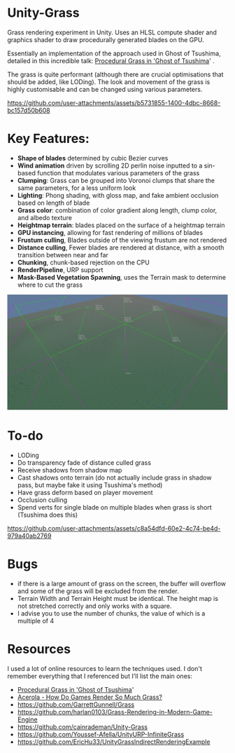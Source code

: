 # Unity-Grass
Grass rendering experiment in Unity. Uses an HLSL compute shader and graphics shader to draw procedurally generated blades on the GPU.

Essentially an implementation of the approach used in Ghost of Tsushima, detailed in this incredible talk: [Procedural Grass in 'Ghost of Tsushima](https://www.youtube.com/watch?v=Ibe1JBF5i5Y)' .

The grass is quite performant (although there are crucial optimisations that should be added, like LODing). The look and movement of the grass is highly customisable and can be changed using various parameters.

https://github.com/user-attachments/assets/b5731855-1400-4dbc-8668-bc157d50b608

# Key Features:
- **Shape of blades** determined by cubic Bezier curves
- **Wind animation** driven by scrolling 2D perlin noise inputted to a sin-based function that modulates various parameters of the grass
- **Clumping**: Grass can be grouped into Voronoi clumps that share the same parameters, for a less uniform look
- **Lighting**: Phong shading, with gloss map, and fake ambient occlusion based on length of blade
- **Grass color**: combination of color gradient along length, clump color, and albedo texture
- **Heightmap terrain**: blades placed on the surface of a heightmap terrain
- **GPU instancing**, allowing for fast rendering of millions of blades
- **Frustum culling**, Blades outside of the viewing frustum are not rendered
- **Distance culling**, Fewer blades are rendered at distance, with a smooth transition between near and far
- **Chunking**, chunk-based rejection on the CPU
- **RenderPipeline**, URP support
- **Mask-Based Vegetation Spawning**, uses the Terrain mask to determine where to cut the grass

![alt text](https://github.com/blakSou1/Unity-Grass/blob/main/ReadmeDataMedia/photo_2025-09-18_22-27-54.jpg?raw=true)

# To-do
- LODing
- Do transparency fade of distance culled grass
- Receive shadows from shadow map
- Cast shadows onto terrain (do not actually include grass in shadow pass, but maybe fake it using Tsushima's method)
- Have grass deform based on player movement
- Occlusion culling
- Spend verts for single blade on multiple blades when grass is short (Tsushima does this)

https://github.com/user-attachments/assets/c8a54dfd-60e2-4c74-be4d-979a40ab2769

# Bugs
- if there is a large amount of grass on the screen, the buffer will overflow and some of the grass will be excluded from the render.
- Terrain Width and Terrain Height must be identical. The height map is not stretched correctly and only works with a square.
- I advise you to use the number of chunks, the value of which is a multiple of 4

# Resources
I used a lot of online resources to learn the techniques used. I don't remember everything that I referenced but I'll list the main ones:
- [Procedural Grass in 'Ghost of Tsushima](https://www.youtube.com/watch?v=Ibe1JBF5i5Y)'
- [Acerola - How Do Games Render So Much Grass?](https://www.youtube.com/watch?v=Y0Ko0kvwfgA)
- https://github.com/GarrettGunnell/Grass
- https://github.com/harlan0103/Grass-Rendering-in-Modern-Game-Engine
- https://github.com/cainrademan/Unity-Grass
- https://github.com/Youssef-Afella/UnityURP-InfiniteGrass
- https://github.com/EricHu33/UnityGrassIndirectRenderingExample
